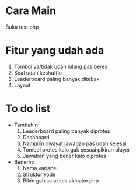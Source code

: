 # Cara Main
 Buka test.php

# Fitur yang udah ada
1. Tombol ya/tidak udah hilang pas beres
2. Soal udah keshuffle
3. Leaderboard paling banyak ditebak
4. Layout

# To do list
* Tambahin:
	1. Leaderboard paling banyak diprotes
	2. Dashboard
	3. Nampilin riwayat jawaban pas udah selesai
	4. Tombol protes kalo gak sesuai pikiran player
	5. Jawaban yang bener kalo diprotes
* Benerin:
	1. Nama variabel
	2. Struktur kode
	3. Bikin gabisa akses akinator.php